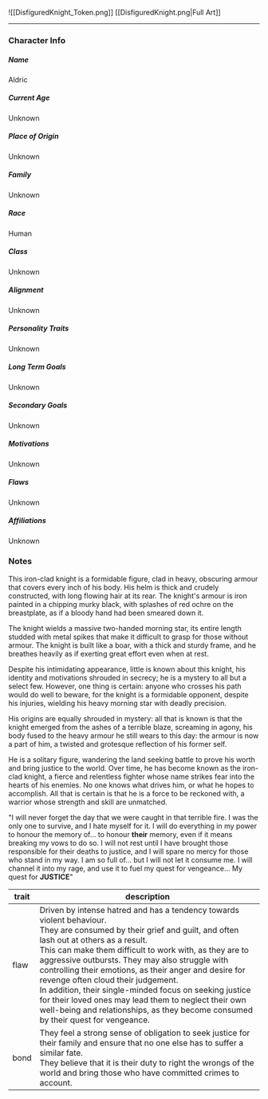 ![[DisfiguredKnight_Token.png]]
[[DisfiguredKnight.png|Full Art]]

---
### Character Info

##### Name 
Aldric 

##### Current Age
Unknown

##### Place of Origin
Unknown

##### Family
Unknown

##### Race
Human

##### Class
Unknown

##### Alignment
Unknown

##### Personality Traits
Unknown

##### Long Term Goals
Unknown

##### Secondary Goals
Unknown

##### Motivations
Unknown

##### Flaws
Unknown

##### Affiliations
Unknown

### Notes

This iron-clad knight is a formidable figure, clad in heavy, obscuring armour that covers every inch of his body. His helm is thick and crudely constructed, with long flowing hair at its rear. The knight's armour is iron painted in a chipping murky black, with splashes of red ochre on the breastplate, as if a bloody hand had been smeared down it.

The knight wields a massive two-handed morning star, its entire length studded with metal spikes that make it difficult to grasp for those without armour. The knight is built like a boar, with a thick and sturdy frame, and he breathes heavily as if exerting great effort even when at rest.

Despite his intimidating appearance, little is known about this knight, his identity and motivations shrouded in secrecy; he is a mystery to all but a select few. However, one thing is certain: anyone who crosses his path would do well to beware, for the knight is a formidable opponent, despite his injuries, wielding his heavy morning star with deadly precision.

His origins are equally shrouded in mystery: all that is known is that the knight emerged from the ashes of a terrible blaze, screaming in agony, his body fused to the heavy armour he still wears to this day: the armour is now a part of him, a twisted and grotesque reflection of his former self.

He is a solitary figure, wandering the land seeking battle to prove his worth and bring justice to the world. Over time, he has become known as the iron-clad knight, a fierce and relentless fighter whose name strikes fear into the hearts of his enemies. No one knows what drives him, or what he hopes to accomplish. All that is certain is that he is a force to be reckoned with, a warrior whose strength and skill are unmatched.

"I will never forget the day that we were caught in that terrible fire. I was the only one to survive, and I hate myself for it. I will do everything in my power to honour the memory of... to honour **their** memory, even if it means breaking my vows to do so. I will not rest until I have brought those responsible for their deaths to justice, and I will spare no mercy for those who stand in my way. I am so full of... but I will not let it consume me. I will channel it into my rage, and use it to fuel my quest for vengeance... My quest for **JUSTICE**"

| trait | description |
| ----- | ----------- |
| flaw | Driven by intense hatred and has a tendency towards violent behaviour. <br>They are consumed by their grief and guilt, and often lash out at others as a result. <br> This can make them difficult to work with, as they are to aggressive outbursts. They may also struggle with controlling their emotions, as their anger and desire for revenge often cloud their judgement.<br> In addition, their single-minded focus on seeking justice for their loved ones may lead them to neglect their own well-being and relationships, as they become consumed by their quest for vengeance.|
| bond | They feel a strong sense of obligation to seek justice for their family and ensure that no one else has to suffer a similar fate. <br> They believe that it is their duty to right the wrongs of the world and bring those who have committed crimes to account.|


